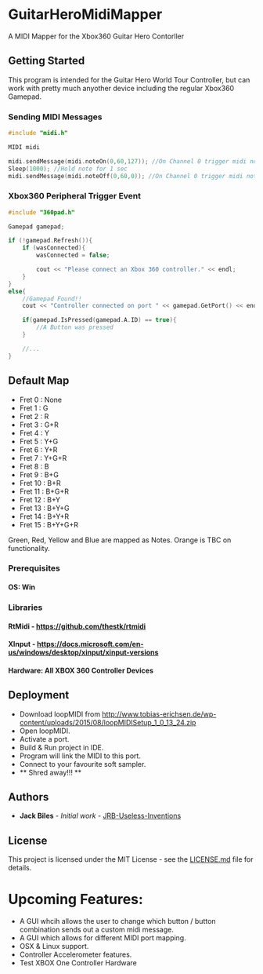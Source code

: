 # GuitarHeroMidiMapper

A MIDI Mapper for the Xbox360 Guitar Hero Contorller

## Getting Started

This program is intended for the Guitar Hero World Tour Controller, but can work with pretty much anyother device including the regular Xbox360 Gamepad.

### Sending MIDI Messages

```C++
#include "midi.h"

MIDI midi

midi.sendMessage(midi.noteOn(0,60,127)); //On Channel 0 trigger midi note 60 @ 127 Velocity ON
Sleep(1000); //Hold note for 1 sec
midi.sendMessage(midi.noteOff(0,60,0)); //On Channel 0 trigger midi note 60 @ 127 Velocity OFF
```
### Xbox360 Peripheral Trigger Event

```C++
#include "360pad.h"

Gamepad gamepad;

if (!gamepad.Refresh()){
	if (wasConnected){
		wasConnected = false;

		cout << "Please connect an Xbox 360 controller." << endl;
	}
}
else{
	//Gamepad Found!!
	cout << "Controller connected on port " << gamepad.GetPort() << endl;

	if(gamepad.IsPressed(gamepad.A.ID) == true){
		//A Button was pressed
	}

	//...
}
```

## Default Map

- Fret 0 : None
- Fret 1 : G
- Fret 2 : R
- Fret 3 : G+R
- Fret 4 : Y
- Fret 5 : Y+G
- Fret 6 : Y+R
- Fret 7 : Y+G+R
- Fret 8 : B
- Fret 9 : B+G
- Fret 10 : B+R
- Fret 11 : B+G+R
- Fret 12 : B+Y
- Fret 13 : B+Y+G
- Fret 14 : B+Y+R
- Fret 15 : B+Y+G+R
	
Green, Red, Yellow and Blue are mapped as Notes.
Orange is TBC on functionality.

### Prerequisites

#### OS: Win

### Libraries

#### RtMidi - https://github.com/thestk/rtmidi
#### XInput - https://docs.microsoft.com/en-us/windows/desktop/xinput/xinput-versions
#### Hardware: All XBOX 360 Controller Devices

## Deployment

- Download loopMIDI from http://www.tobias-erichsen.de/wp-content/uploads/2015/08/loopMIDISetup_1_0_13_24.zip
- Open loopMIDI.
- Activate a port.
- Build & Run project in IDE.
- Program will link the MIDI to this port.
- Connect to your favourite soft sampler.
- ** Shred away!!! **

## Authors

* **Jack Biles** - *Initial work* - [JRB-Useless-Inventions](https://github.com/JRB-Useless-Inventions)

## License

This project is licensed under the MIT License - see the [LICENSE.md](LICENSE.md) file for details.


# Upcoming Features:
- A GUI whcih allows the user to change which button / button combination sends out a custom midi message.
- A GUI which allows for different MIDI port mapping.
- OSX & Linux support.
- Controller Accelerometer features.
- Test XBOX One Controller Hardware
